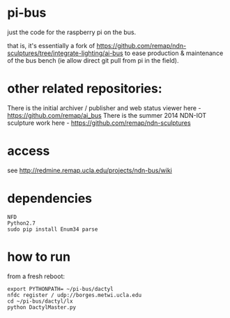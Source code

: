 # pi-bus
just the code for the raspberry pi on the bus. 

that is, it's essentially a fork of https://github.com/remap/ndn-sculptures/tree/integrate-lighting/ai-bus
to ease production & maintenance of the bus bench (ie allow direct git pull from pi in the field). 

# other related repositories:
There is the initial archiver / publisher and web status viewer here - https://github.com/remap/ai_bus
There is the summer 2014 NDN-IOT sculpture work here - https://github.com/remap/ndn-sculptures

# access

see http://redmine.remap.ucla.edu/projects/ndn-bus/wiki

# dependencies
```
NFD
Python2.7 
sudo pip install Enum34 parse
```
# how to run

from a fresh reboot:
```
export PYTHONPATH= ~/pi-bus/dactyl
nfdc register / udp://borges.metwi.ucla.edu
cd ~/pi-bus/dactyl/lx
python DactylMaster.py 
```
